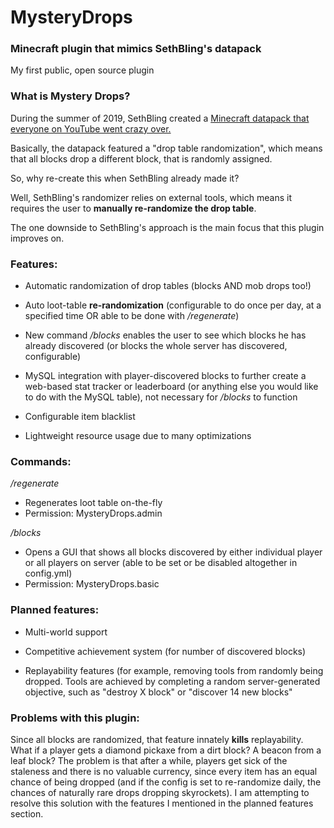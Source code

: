 # MysteryDrops
### Minecraft plugin that mimics SethBling's datapack

My first public, open source plugin
  
### What is Mystery Drops?
  During the summer of 2019, SethBling created a [Minecraft datapack that everyone on YouTube went crazy over.](https://www.youtube.com/watch?v=3JEXAZOrykQ)
  
  Basically, the datapack featured a "drop table randomization", which means that all blocks drop a different block, that is randomly assigned.
  
  So, why re-create this when SethBling already made it?

  Well, SethBling's randomizer relies on external tools, which means it requires the user to **manually re-randomize the drop table**.
  
  The one downside to SethBling's approach is the main focus that this plugin improves on.

### Features:
  - Automatic randomization of drop tables (blocks AND mob drops too!)

  - Auto loot-table **re-randomization** (configurable to do once per day, at a specified time OR able to be done with */regenerate*)
  
  - New command */blocks* enables the user to see which blocks he has already discovered (or blocks the whole server has discovered, configurable)

  - MySQL integration with player-discovered blocks to further create a web-based stat tracker or leaderboard (or anything else you would like to do with the MySQL table), not necessary for */blocks* to function
  
  - Configurable item blacklist
  
  - Lightweight resource usage due to many optimizations

### Commands:

*/regenerate*
- Regenerates loot table on-the-fly
- Permission: MysteryDrops.admin

*/blocks*
- Opens a GUI that shows all blocks discovered by either individual player or all players on server (able to be set or be disabled altogether in config.yml)
- Permission: MysteryDrops.basic 

### Planned features:
  - Multi-world support
  
  - Competitive achievement system (for number of discovered blocks)
  
  - Replayability features (for example, removing tools from randomly being dropped. Tools are achieved by completing a random server-generated objective, such as "destroy X block" or "discover 14 new blocks"

### Problems with this plugin:
  Since all blocks are randomized, that feature innately **kills** replayability. What if a player gets a diamond pickaxe from a dirt block? A beacon from a leaf block? The problem is that after a while, players get sick of the staleness and there is no valuable currency, since every item has an equal chance of being dropped (and if the config is set to re-randomize daily, the chances of naturally rare drops dropping skyrockets). I am attempting to resolve this solution with the features I mentioned in the planned features section.
